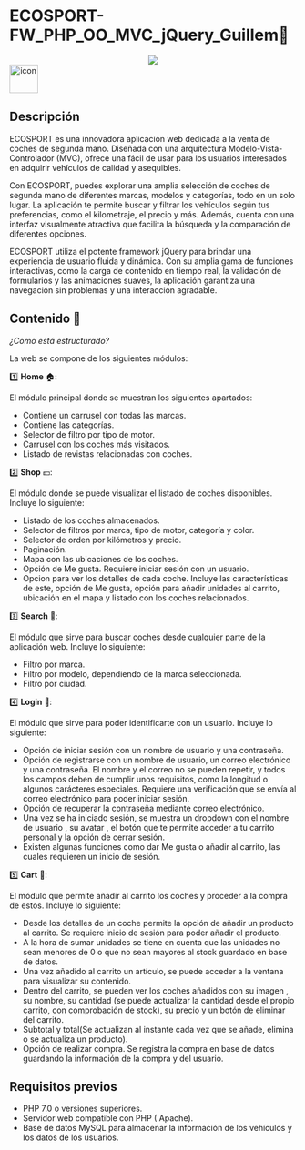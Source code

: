 # ECOSPORT-FW_PHP_OO_MVC_jQuery_Guillem🚗

<p align="center">
  <a href="https://skillicons.dev">
    <img src="https://skillicons.dev/icons?i=bootstrap,css,html,js,php,github" />
  </a>
 <a   <div style="display: flex; align-items: flex-start;"><img src="https://techstack-generator.vercel.app/mysql-icon.svg" alt="icon" width="50" height="50" /></div></a>
</p>


## Descripción

ECOSPORT es una innovadora aplicación web dedicada a la venta de coches de segunda mano. Diseñada con una arquitectura Modelo-Vista-Controlador (MVC), ofrece una  fácil de usar para los usuarios interesados en adquirir vehículos de calidad y asequibles.

Con ECOSPORT, puedes explorar una amplia selección de coches de segunda mano de diferentes marcas, modelos y categorías, todo en un solo lugar. La aplicación te permite buscar y filtrar los vehículos según tus preferencias, como el kilometraje, el precio y más. Además, cuenta con una interfaz visualmente atractiva que facilita la búsqueda y la comparación de diferentes opciones.

ECOSPORT utiliza el potente framework jQuery para brindar una experiencia de usuario fluida y dinámica. Con su amplia gama de funciones interactivas, como la carga de contenido en tiempo real, la validación de formularios y las animaciones suaves, la aplicación garantiza una navegación sin problemas y una interacción agradable.

## Contenido 📖

_¿Como está estructurado?_

La web se compone de los siguientes módulos:

1️⃣ __Home__ 🏠:

  El módulo principal donde se muestran los siguientes apartados:
  * Contiene un carrusel con todas las marcas.
  * Contiene las categorías.
  * Selector de filtro por tipo de motor.
  * Carrusel con los coches más visitados.
  * Listado de revistas relacionadas con coches.
  
2️⃣ __Shop__ 💵:

  El módulo donde se puede visualizar el listado de coches disponibles. Incluye lo siguiente:
  * Listado de los coches almacenados.
  * Selector de filtros por marca, tipo de motor, categoría y color.
  * Selector de orden por kilómetros y precio.
  * Paginación.
  * Mapa con las ubicaciones de los coches.
  * Opción de Me gusta. Requiere iniciar sesión con un usuario.
  * Opcion para ver los detalles de cada coche. Incluye las características de este, opción de Me gusta, opción para añadir unidades al carrito, ubicación en el        mapa y listado con los coches relacionados.

3️⃣ __Search__ 🔎:

  El módulo que sirve para buscar coches desde cualquier parte de la aplicación web. Incluye lo siguiente:
  * Filtro por marca.
  * Filtro por modelo, dependiendo de la marca seleccionada.
  * Filtro por ciudad.

4️⃣ __Login__ 🙎:

  El módulo que sirve para poder identificarte con un usuario. Incluye lo siguiente:
  * Opción de iniciar sesión con un nombre de usuario y una contraseña.
  * Opción de registrarse con un nombre de usuario, un correo electrónico y una contraseña. El nombre y el correo no se pueden repetir, y todos los campos deben      de cumplir unos requisitos, como la longitud o algunos carácteres especiales. Requiere una verificación que se envía al correo electrónico para poder iniciar      sesión.
  * Opción de recuperar la contraseña mediante correo electrónico.
  * Una vez se ha iniciado sesión, se muestra un dropdown con el nombre de usuario , su avatar , el botón que te permite acceder a tu carrito personal y la opción    de cerrar sesión.
  * Existen algunas funciones como dar Me gusta o añadir al carrito, las cuales requieren un inicio de sesión.

5️⃣ __Cart__ 🛒:

  El módulo que permite añadir al carrito los coches y proceder a la compra de estos. Incluye lo siguiente:
  * Desde los detalles de un coche permite la opción de añadir un producto al carrito. Se requiere inicio de sesión para poder añadir el producto.
  * A la hora de sumar unidades se tiene en cuenta que las unidades no sean menores de 0 o que no sean mayores al stock guardado en base de datos.
  * Una vez añadido al carrito un artículo, se puede acceder a la ventana para visualizar su contenido.
  * Dentro del carrito, se pueden ver los coches añadidos con su imagen , su nombre, su cantidad (se puede actualizar la cantidad desde el propio carrito, con        comprobación de stock), su precio y un botón de eliminar del carrito.
  * Subtotal y total(Se actualizan al instante cada vez que se añade, elimina o se actualiza un producto).
  * Opción de realizar compra. Se registra la compra en base de datos guardando la información de la compra y del usuario. 

## Requisitos previos

- PHP 7.0 o versiones superiores.
- Servidor web compatible con PHP ( Apache).
- Base de datos MySQL para almacenar la información de los vehículos y los datos de los usuarios.

